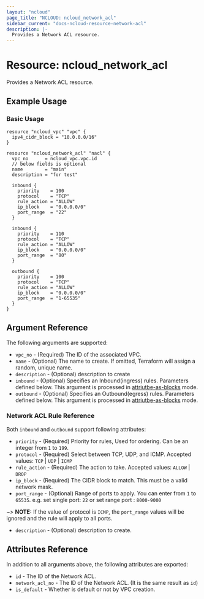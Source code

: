```yaml
---
layout: "ncloud"
page_title: "NCLOUD: ncloud_network_acl"
sidebar_current: "docs-ncloud-resource-network-acl"
description: |-
  Provides a Network ACL resource.
---
```


# Resource: ncloud_network_acl

Provides a Network ACL resource.

## Example Usage

### Basic Usage

```hcl
resource "ncloud_vpc" "vpc" {
  ipv4_cidr_block = "10.0.0.0/16"
}

resource "ncloud_network_acl" "nacl" {
  vpc_no      = ncloud_vpc.vpc.id
  // below fields is optional
  name        = "main"
  description = "for test"

  inbound {
    priority    = 100
    protocol    = "TCP"
    rule_action = "ALLOW"
    ip_block    = "0.0.0.0/0"
    port_range  = "22"
  }

  inbound {
    priority    = 110
    protocol    = "TCP"
    rule_action = "ALLOW"
    ip_block    = "0.0.0.0/0"
    port_range  = "80"
  }

  outbound {
    priority    = 100
    protocol    = "TCP"
    rule_action = "ALLOW"
    ip_block    = "0.0.0.0/0"
    port_range  = "1-65535"
  }
}
```

## Argument Reference

The following arguments are supported:

* `vpc_no` - (Required) The ID of the associated VPC.
* `name` - (Optional) The name to create. If omitted, Terraform will assign a random, unique name.
* `description` - (Optional) description to create
* `inbound` - (Optional) Specifies an Inbound(ingress) rules. Parameters defined below. This argument is processed in [attriutbe-as-blocks](https://www.terraform.io/docs/configuration/attr-as-blocks.html) mode.
* `outbound` - (Optional) Specifies an Outbound(egress) rules. Parameters defined below. This argument is processed in [attriutbe-as-blocks](https://www.terraform.io/docs/configuration/attr-as-blocks.html) mode.

### Network ACL Rule Reference

Both `inbound` and `outbound` support  following attributes:

* `priority` - (Required) Priority for rules, Used for ordering. Can be an integer from `1` to `199`.
* `protocol` - (Required) Select between TCP, UDP, and ICMP. Accepted values: `TCP` | `UDP` | `ICMP`
* `rule_action` - (Required) The action to take. Accepted values: `ALLOW` | `DROP`
* `ip_block` - (Required) The CIDR block to match. This must be a valid network mask.
* `port_range` - (Optional) Range of ports to apply. You can enter from `1` to `65535`. e.g. set single port: `22` or set range port : `8000-9000`

~> **NOTE:** If the value of protocol is `ICMP`, the `port_range` values will be ignored and the rule will apply to all ports.

* `description` - (Optional) description to create.

## Attributes Reference

In addition to all arguments above, the following attributes are exported:

* `id` - The ID of the Network ACL.
* `network_acl_no` - The ID of the Network ACL. (It is the same result as `id`)
* `is_default` - Whether is default or not by VPC creation.